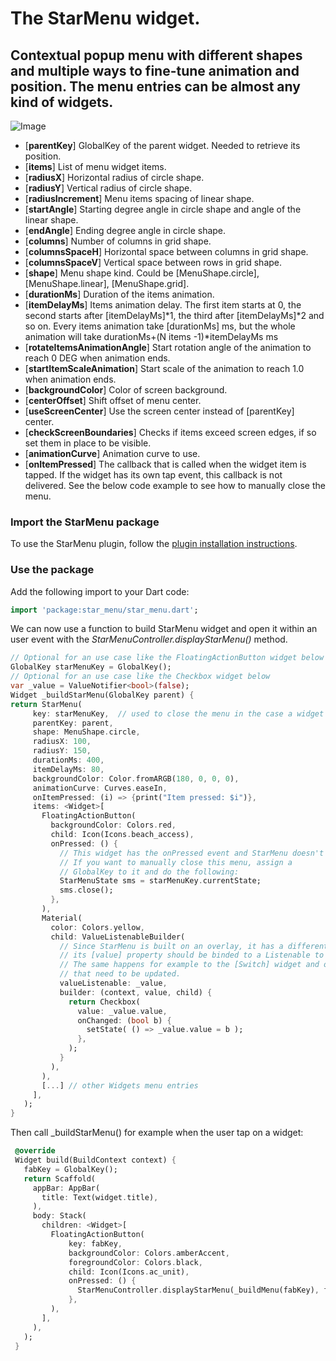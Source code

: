 # The StarMenu widget.
## Contextual popup menu with different shapes and multiple ways to fine-tune animation and position. The menu entries can be almost any kind of widgets.

![Image](https://github.com/alnitak/flutter_star_menu/blob/master/images/StarMenuDemo.gif)

* [**parentKey**] GlobalKey of the parent widget. Needed to retrieve its position.
* [**items**] List of menu widget items.
* [**radiusX**] Horizontal radius of circle shape.
* [**radiusY**] Vertical radius of circle shape.
* [**radiusIncrement**] Menu items spacing of linear shape.
* [**startAngle**] Starting degree angle in circle shape and angle of the linear shape.
* [**endAngle**] Ending degree angle in circle shape.
* [**columns**] Number of columns in grid shape.
* [**columnsSpaceH**] Horizontal space between columns in grid shape.
* [**columnsSpaceV**] Vertical space between rows in grid shape.
* [**shape**] Menu shape kind. Could be [MenuShape.circle], [MenuShape.linear], [MenuShape.grid].
* [**durationMs**] Duration of the items animation.
* [**itemDelayMs**] Items animation delay. The first item starts at 0, the second starts after
                [itemDelayMs]\*1, the third after [itemDelayMs]\*2 and so on. Every items animation
                take [durationMs] ms, but the whole animation will take durationMs+(N items -1)\*itemDelayMs ms
* [**rotateItemsAnimationAngle**] Start rotation angle of the animation to reach 0 DEG when animation ends.
* [**startItemScaleAnimation**] Start scale of the animation to reach 1.0 when animation ends.
* [**backgroundColor**] Color of screen background.
* [**centerOffset**] Shift offset of menu center.
* [**useScreenCenter**] Use the screen center instead of [parentKey] center.
* [**checkScreenBoundaries**] Checks if items exceed screen edges, if so set them in place to be visible.
* [**animationCurve**] Animation curve to use.
* [**onItemPressed**] The callback that is called when the widget item is tapped.
                  If the widget has its own tap event, this callback is not delivered.
                  See the below code example to see how to manually close the menu.

### Import the StarMenu package
To use the StarMenu plugin, follow the [plugin installation instructions](https://pub.dartlang.org/packages/star_menu#pub-pkg-tab-installing).

### Use the package

Add the following import to your Dart code:
```dart
import 'package:star_menu/star_menu.dart';
```

We can now use a function to build StarMenu widget and open it within an user event with the _StarMenuController.displayStarMenu()_ method.


```dart
// Optional for an use case like the FloatingActionButton widget below
GlobalKey starMenuKey = GlobalKey();
// Optional for an use case like the Checkbox widget below
var _value = ValueNotifier<bool>(false);
Widget _buildStarMenu(GlobalKey parent) {
return StarMenu(
     key: starMenuKey,  // used to close the menu in the case a widget has the onTap event
     parentKey: parent,
     shape: MenuShape.circle,
     radiusX: 100,
     radiusY: 150,
     durationMs: 400,
     itemDelayMs: 80,
     backgroundColor: Color.fromARGB(180, 0, 0, 0),
     animationCurve: Curves.easeIn,
     onItemPressed: (i) => {print("Item pressed: $i")},
     items: <Widget>[
       FloatingActionButton(
         backgroundColor: Colors.red,
         child: Icon(Icons.beach_access),
         onPressed: () {
           // This widget has the onPressed event and StarMenu doesn't grab its [onItemPressed].
           // If you want to manually close this menu, assign a
           // GlobalKey to it and do the following:
           StarMenuState sms = starMenuKey.currentState;
           sms.close();
         },
       ),
       Material(
         color: Colors.yellow,
         child: ValueListenableBuilder(
           // Since StarMenu is built on an overlay, it has a different context and
           // its [value] property should be binded to a Listenable to be updated.
           // The same happens for example to the [Switch] widget and others widgets
           // that need to be updated.
           valueListenable: _value,
           builder: (context, value, child) {
             return Checkbox(
               value: _value.value,
               onChanged: (bool b) {
                 setState( () => _value.value = b );
               },
             );
           }
         ),
       ),
       [...] // other Widgets menu entries
     ],
   );
}
```

Then call _buildStarMenu() for example when the user tap on a widget:

```dart
 @override
 Widget build(BuildContext context) {
   fabKey = GlobalKey();
   return Scaffold(
     appBar: AppBar(
       title: Text(widget.title),
     ),
     body: Stack(
       children: <Widget>[
         FloatingActionButton(
             key: fabKey,
             backgroundColor: Colors.amberAccent,
             foregroundColor: Colors.black,
             child: Icon(Icons.ac_unit),
             onPressed: () {
               StarMenuController.displayStarMenu(_buildMenu(fabKey), fabKey);
             },
         ),
       ],
     ),
   );
 }
```
